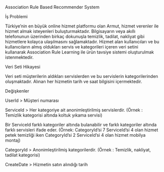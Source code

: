 Association Rule Based Recommender System

İş Problemi

Türkiye’nin en büyük online hizmet platformu olan Armut, hizmet verenler ile hizmet almak isteyenleri buluşturmaktadır. Bilgisayarın veya akıllı telefonunun üzerinden birkaç dokunuşla temizlik, tadilat, nakliyat gibi hizmetlere kolayca ulaşılmasını sağlamaktadır.
Hizmet alan kullanıcıları ve bu kullanıcıların almış oldukları servis ve kategorileri içeren veri setini kullanarak Association Rule Learning ile ürün tavsiye sistemi oluşturulmak istenmektedir.

Veri Seti Hikayesi

Veri seti müşterilerin aldıkları servislerden ve bu servislerin kategorilerinden oluşmaktadır. Alınan her hizmetin tarih ve saat bilgisini içermektedir.



Değişkenler

UserId > Müşteri numarası

ServiceId > Her kategoriye ait anonimleştirilmiş servislerdir. (Örnek : Temizlik kategorisi altında koltuk yıkama servisi)

Bir ServiceId farklı kategoriler altında bulanabilir ve farklı kategoriler altında farklı servisleri ifade eder.
(Örnek: CategoryId’si 7 ServiceId’si 4 olan hizmet petek temizliği iken CategoryId’si 2 ServiceId’si 4 olan hizmet mobilya montaj)

CategoryId > Anonimleştirilmiş kategorilerdir. (Örnek : Temizlik, nakliyat, tadilat kategorisi)

CreateDate > Hizmetin satın alındığı tarih
